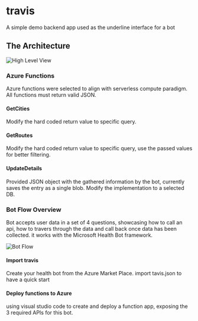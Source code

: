 # travis 
A simple demo backend app used as the underline interface for a bot

## The Architecture

![High Level View](https://user-images.githubusercontent.com/37622785/77843549-e5ac3700-71a6-11ea-9bd3-a330e7c9a831.png)

### Azure Functions
Azure functions were selected to align with serverless compute paradigm. All functions must return valid JSON.

#### GetCities
Modify the hard coded return value to specific query.

#### GetRoutes
Modify the hard coded return value to specific query, use the passed values for better filtering.

#### UpdateDetails
Provided JSON object with the gathered information by the bot, currently saves the entry as a single blob. Modify the implementation to a selected DB.

### Bot Flow Overview
Bot accepts user data in a set of 4 questions, showcasing how to call an api, how to travers through the data and call back once data has been collected. it works with the Microsoft Health Bot framework.

![Bot Flow](https://user-images.githubusercontent.com/37622785/77684647-ed02f300-6fa2-11ea-8d19-579bd7de199a.png)

#### Import travis
Create your health bot from the Azure Market Place.
import tavis.json to have a quick start

#### Deploy functions to Azure
using visual studio code to create and deploy a function app, exposing the 3 required APIs for this bot.